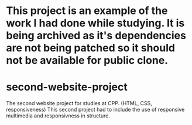 # This project is an example of the work I had done while studying. It is being archived as it's dependencies are not being patched so it should not be available for public clone.

# second-website-project
The second website project for studies at CPP. (HTML, CSS, responsiveness)
This second project had to include the use of responsive multimedia and responsivness in structure.
